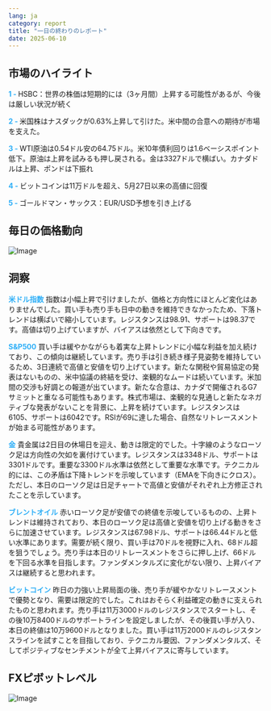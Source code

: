 ```yaml
---
lang: ja
category: report
title: "一日の終わりのレポート"
date: 2025-06-10
---
```



<h2>市場のハイライト</h2>
<strong style="color: #2caef7;">1 - </strong> HSBC：世界の株価は短期的には（3ヶ月間）上昇する可能性があるが、今後は厳しい状況が続く

<strong style="color: #2caef7;">2 - </strong> 米国株はナスダックが0.63%上昇して引けた。米中間の合意への期待が市場を支えた。


<strong style="color: #2caef7;">3 - </strong> WTI原油は0.54ドル安の64.75ドル。米10年債利回りは1.6ベーシスポイント低下。原油は上昇を試みるも押し戻される。金は3327ドルで横ばい。カナダドルは上昇、ポンドは下振れ

<strong style="color: #2caef7;">4 - </strong> ビットコインは11万ドルを超え、5月27日以来の高値に回復

<strong style="color: #2caef7;">5 - </strong> ゴールドマン・サックス：EUR/USD予想を引き上げる



<h2>毎日の価格動向</h2>
<img src="https://markleighedu.github.io/img/Jun-2025/10-Jun-2025/price.jpg" alt="Image"/>

<h2>洞察</h2>
<strong style="color: #2caef7;">米ドル指数</strong> 指数は小幅上昇で引けましたが、価格と方向性にほとんど変化はありませんでした。買い手も売り手も日中の動きを維持できなかったため、下落トレンドは横ばいで縮小しています。レジスタンスは98.91、サポートは98.37です。高値は切り上げていますが、バイアスは依然として下向きです。

<strong style="color: #2caef7;">S&P500</strong> 買い手は緩やかながらも着実な上昇トレンドに小幅な利益を加え続けており、この傾向は継続しています。売り手は引き続き様子見姿勢を維持しているため、3日連続で高値と安値を切り上げています。新たな関税や貿易協定の発表はないものの、米中協議の終結を受け、楽観的なムードは続いています。米加間の交渉も好調との報道が出ています。新たな合意は、カナダで開催されるG7サミットと重なる可能性もあります。株式市場は、楽観的な見通しと新たなネガティブな発表がないことを背景に、上昇を続けています。レジスタンスは6105、サポートは6042です。RSIが69に達した場合、自然なリトレースメントが始まる可能性があります。

<strong style="color: #2caef7;">金</strong> 貴金属は2日目の休場日を迎え、動きは限定的でした。十字線のようなローソク足は方向性の欠如を裏付けています。レジスタンスは3348ドル、サポートは3301ドルです。重要な3300ドル水準は依然として重要な水準です。テクニカル的には、この矛盾は下降トレンドを示唆しています（EMAを下向きにクロス）。ただし、本日のローソク足は日足チャートで高値と安値がそれぞれ上方修正されたことを示しています。

<strong style="color: #2caef7;">ブレントオイル</strong> 赤いローソク足が安値での終値を示唆しているものの、上昇トレンドは維持されており、本日のローソク足は高値と安値を切り上げる動きをさらに加速させています。レジスタンスは67.98ドル、サポートは66.44ドルと低い水準にあります。需要が続く限り、買い手は70ドルを視野に入れ、68ドル超を狙うでしょう。売り手は本日のリトレースメントをさらに押し上げ、66ドルを下回る水準を目指します。ファンダメンタルズに変化がない限り、上昇バイアスは継続すると思われます。

<strong style="color: #2caef7;">ビットコイン</strong> 昨日の力強い上昇局面の後、売り手が緩やかなリトレースメントで優勢となり、需要は限定的でした。これはおそらく利益確定の動きに支えられたものと思われます。売り手は11万3000ドルのレジスタンスでスタートし、その後10万8400ドルのサポートラインを設定しましたが、その後買い手が入り、本日の終値は10万9600ドルとなりました。買い手は11万2000ドルのレジスタンスラインを試すことを目指しており、テクニカル要因、ファンダメンタルズ、そしてポジティブなセンチメントが全て上昇バイアスに寄与しています。



<h2>FXピボットレベル</h2>
<img src="https://markleighedu.github.io/img/Jun-2025/10-Jun-2025/pivot.jpg" alt="Image"/>